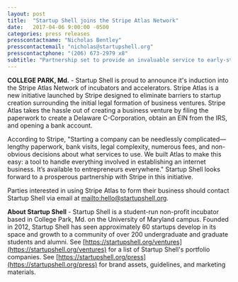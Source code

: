 ```yaml
---
layout: post
title:  "Startup Shell joins the Stripe Atlas Network"
date:   2017-04-06 9:00:00 -0500
categories: press releases
presscontactname: "Nicholas Bentley"
presscontactemail: "nicholas@startupshell.org"
presscontactphone: "(206) 673-2979 x8"
subtitle: "Partnership set to provide an invaluable service to early-stage startups."
---
```


__COLLEGE PARK, Md.__ - Startup Shell is proud to announce it's induction into the Stripe Atlas Network of incubators and accelerators. Stripe Atlas is a new initiative launched by Stripe designed to eliminate barriers to startup creation surrounding the initial legal formation of business ventures. Stripe Atlas takes the hassle out of creating a business venture by filing the paperwork to create a Delaware C-Corporation, obtain an EIN from the IRS, and opening a bank account.

According to Stripe, "Starting a company can be needlessly complicated—lengthy paperwork, bank visits, legal complexity, numerous fees, and non-obvious decisions about what services to use. We built Atlas to make this easy: a tool to handle everything involved in establishing an internet business. It’s available to entrepreneurs everywhere." Startup Shell looks forward to a prosperous partnership with Stripe in this initiative.

Parties interested in using Stripe Atlas to form their business should contact Startup Shell via email at [mailto:hello@startupshell.org](mailto:hello@startupshell.org).

__About Startup Shell__ - Startup Shell is a student-run non-profit incubator based in College Park, Md. on the University of Maryland campus. Founded in 2012, Startup Shell has seen approximately 60 startups develop in its space and growth to a community of over 200 undergraduate and graduate students and alumni. See [https://startupshell.org/ventures](https://startupshell.org/ventures) for a list of Startup Shell's portfolio companies. See [https://startupshell.org/press](https://startupshell.org/press) for brand assets, guidelines, and marketing materials.